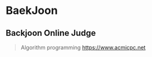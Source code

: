 # BaekJoon
Backjoon Online Judge
--------------------------
> Algorithm programming
> <https://www.acmicpc.net>

